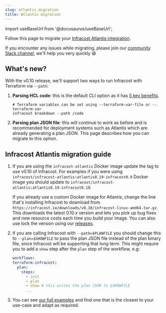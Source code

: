 ```yaml
---
slug: atlantis_migration
title: Atlantis migration
---
```


import useBaseUrl from '@docusaurus/useBaseUrl';

Follow this page to migrate your [Infracost Atlantis integration](https://github.com/infracost/infracost-atlantis).

If you encounter any issues while migrating, please join our [community Slack channel](https://www.infracost.io/community-chat), we'll help you very quickly 😄

## What's new?

With the v0.10 release, we'll support two ways to run Infracost with Terraform via `--path`:
1. **Parsing HCL code**: this is the default CLI option as it has [5 key benefits](/docs/guides/v0.10_migration/#1-faster-cli).
    ```shell
    # Terraform variables can be set using --terraform-var-file or --terraform-var
    infracost breakdown --path /code
    ```

2. **Parsing plan JSON file**: this will continue to work as before and is recommended for deployment systems such as Atlantis which are already generating a plan JSON. This page describes how you can migrate to this option.

## Infracost Atlantis migration guide

1. If you are using the `infracost-atlantis` Docker image update the tag to use v0.10 of Infracost. For examples if you were using `infracost/infracost-atlantis:atlantis0.19-infracost0.9` Docker image you should update to `infracost/infracost-atlantis:atlantis0.19-infracost0.10`.

    If you already use a custom Docker image for Atlantis, change the line that's installing Infracost to download from `https://infracost.io/downloads/v0.10/infracost-linux-amd64.tar.gz`. This downloads the latest 0.10.x version and lets you pick up bug fixes and new resource costs each time you build your image. You can also use lock the version using our [releases](https://github.com/infracost/infracost/releases).

2. If you are calling Infracost with `--path=$PLANFILE` you should change this to `--plan=$SHOWFILE` to pass the plan JSON file instead of the plan binary file, since Infracost will be supporting that long term. This might require you to add a `show` step after the `plan` step of the workflow, e.g:
    ```yaml
    workflows:
    terraform-infracost:
      plan:
        steps:
          - init
          - plan
          - show # this writes the plan JSON to $SHOWFILE
          ...
    ```

3. You can see [our full examples](https://github.com/infracost/infracost-atlantis/tree/master/examples) and find one that is the closest to your use-case and adapt as required.
